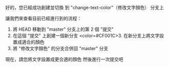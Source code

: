 好的，您已經成功創建並切換
到 "change-text-color"（修改文字顏色） 分支上

讓我們來查看目前已經進行到的流程：
1. 將 HEAD 移動到 "master" 分支上的第 2 個 "提交"
2. 在這個 "提交" 上創建一個新分支
<color=#CF001C>3. 在新分支上將文字設置成適合的顏色</color>
4. 將 "修改文字顏色" 的分支合併回 "master" 分支

現在，請您將文字設置成更合適的顏色
然後進行一次提交吧